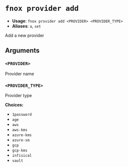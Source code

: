 # `fnox provider add`

- **Usage**: `fnox provider add <PROVIDER> <PROVIDER_TYPE>`
- **Aliases**: `a`, `set`

Add a new provider

## Arguments

### `<PROVIDER>`

Provider name

### `<PROVIDER_TYPE>`

Provider type

**Choices:**

- `1password`
- `age`
- `aws`
- `aws-kms`
- `azure-kms`
- `azure-sm`
- `gcp`
- `gcp-kms`
- `infisical`
- `vault`
